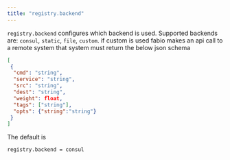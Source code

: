 ```yaml
---
title: "registry.backend"
---
```


`registry.backend` configures which backend is used.
Supported backends are: `consul`, `static`, `file`, `custom`. if custom is used fabio makes an api call to a remote system
that system must return the below json schema

```json
[
 {
  "cmd": "string",
  "service": "string",
  "src": "string",
  "dest": "string",
  "weight": float,
  "tags": ["string"],
  "opts": {"string":"string"}
 }
]
```


The default is

	registry.backend = consul
